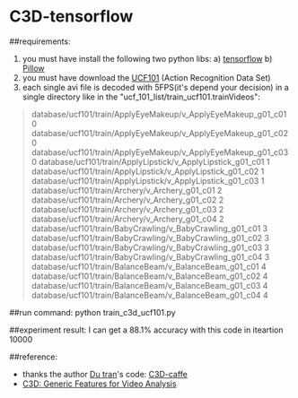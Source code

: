 # C3D-tensorflow

##requirements:

 1. you must have install the following two python libs:
 a) [tensorflow][1]
 b) [Pillow][2]
 2. you must have download the [UCF101][3] (Action Recognition Data Set)
 3. each single avi file is decoded with 5FPS(it's depend your decision) in a single directory
 like in the "ucf_101_list/train_ucf101.trainVideos":

> database/ucf101/train/ApplyEyeMakeup/v_ApplyEyeMakeup_g01_c01 0
> database/ucf101/train/ApplyEyeMakeup/v_ApplyEyeMakeup_g01_c02 0
> database/ucf101/train/ApplyEyeMakeup/v_ApplyEyeMakeup_g01_c03 0
> database/ucf101/train/ApplyLipstick/v_ApplyLipstick_g01_c01 1 
> database/ucf101/train/ApplyLipstick/v_ApplyLipstick_g01_c02 1 
> database/ucf101/train/ApplyLipstick/v_ApplyLipstick_g01_c03 1 
> database/ucf101/train/Archery/v_Archery_g01_c01 2 
> database/ucf101/train/Archery/v_Archery_g01_c02 2 
> database/ucf101/train/Archery/v_Archery_g01_c03 2 
> database/ucf101/train/Archery/v_Archery_g01_c04 2 
> database/ucf101/train/BabyCrawling/v_BabyCrawling_g01_c01 3 
> database/ucf101/train/BabyCrawling/v_BabyCrawling_g01_c02 3 
> database/ucf101/train/BabyCrawling/v_BabyCrawling_g01_c03 3
> database/ucf101/train/BabyCrawling/v_BabyCrawling_g01_c04 3 
> database/ucf101/train/BalanceBeam/v_BalanceBeam_g01_c01 4 
> database/ucf101/train/BalanceBeam/v_BalanceBeam_g01_c02 4 
> database/ucf101/train/BalanceBeam/v_BalanceBeam_g01_c03 4 
> database/ucf101/train/BalanceBeam/v_BalanceBeam_g01_c04 4

##run command:
python train_c3d_ucf101.py

##experiment result:
I can get a 88.1% accuracy with this code in iteartion 10000

##reference:

 - thanks the author [Du tran][4]'s code: [C3D-caffe][5]
 - [C3D: Generic Features for Video Analysis][6]


  [1]: https://www.tensorflow.org/
  [2]: http://pillow.readthedocs.io/en/3.1.x/reference/Image.html
  [3]: http://crcv.ucf.edu/data/UCF101.php
  [4]: https://github.com/dutran
  [5]: https://github.com/facebook/C3D
  [6]: http://vlg.cs.dartmouth.edu/c3d/